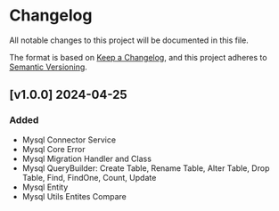 # Changelog
All notable changes to this project will be documented in this file.

The format is based on [Keep a Changelog](https://keepachangelog.com/en/1.0.0/),
and this project adheres to [Semantic Versioning](https://semver.org/spec/v2.0.0.html).

## [v1.0.0] 2024-04-25
### Added
* Mysql Connector Service
* Mysql Core Error
* Mysql Migration Handler and Class
* Mysql QueryBuilder: Create Table, Rename Table, Alter Table, Drop Table, Find, FindOne, Count, Update
* Mysql Entity
* Mysql Utils Entites Compare

